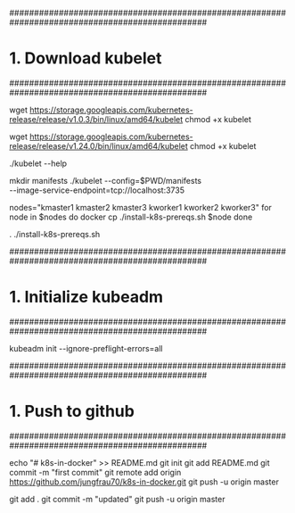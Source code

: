 
################################################################################################
# 1. Download kubelet
################################################################################################

wget https://storage.googleapis.com/kubernetes-release/release/v1.0.3/bin/linux/amd64/kubelet
chmod +x kubelet

wget https://storage.googleapis.com/kubernetes-release/release/v1.24.0/bin/linux/amd64/kubelet
chmod +x kubelet

./kubelet --help

mkdir manifests
./kubelet --config=$PWD/manifests \
--image-service-endpoint=tcp://localhost:3735


nodes="kmaster1 kmaster2 kmaster3 kworker1 kworker2 kworker3"
for node in $nodes
do
    docker cp ./install-k8s-prereqs.sh $node
done

. ./install-k8s-prereqs.sh


################################################################################################
# 1. Initialize kubeadm
################################################################################################

kubeadm init --ignore-preflight-errors=all


################################################################################################
# 1. Push to github
################################################################################################

echo "# k8s-in-docker" >> README.md
git init
git add README.md
git commit -m "first commit"
git remote add origin https://github.com/jungfrau70/k8s-in-docker.git
git push -u origin master

git add .
git commit -m "updated"
git push -u origin master